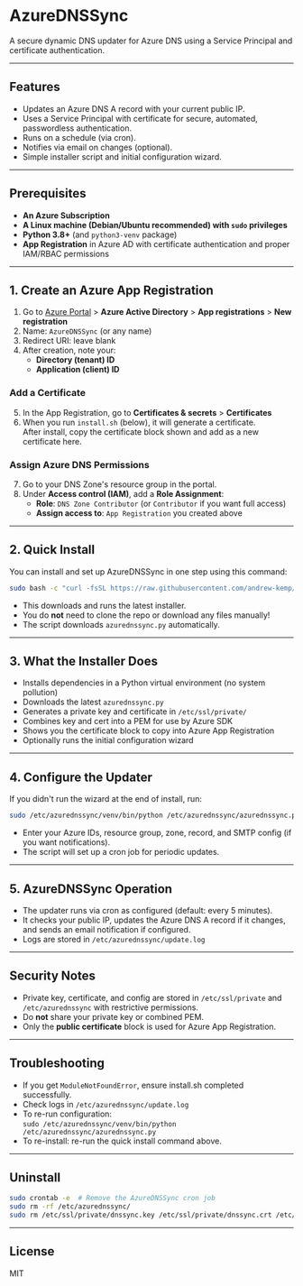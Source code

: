 # AzureDNSSync

A secure dynamic DNS updater for Azure DNS using a Service Principal and certificate authentication.

---

## Features

- Updates an Azure DNS A record with your current public IP.
- Uses a Service Principal with certificate for secure, automated, passwordless authentication.
- Runs on a schedule (via cron).
- Notifies via email on changes (optional).
- Simple installer script and initial configuration wizard.

---

## Prerequisites

- **An Azure Subscription**
- **A Linux machine (Debian/Ubuntu recommended) with `sudo` privileges**
- **Python 3.8+** (and `python3-venv` package)
- **App Registration** in Azure AD with certificate authentication and proper IAM/RBAC permissions

---

## 1. Create an Azure App Registration

1. Go to [Azure Portal](https://portal.azure.com/) > **Azure Active Directory** > **App registrations** > **New registration**
2. Name: `AzureDNSSync` (or any name)
3. Redirect URI: leave blank
4. After creation, note your:
   - **Directory (tenant) ID**
   - **Application (client) ID**

### Add a Certificate

5. In the App Registration, go to **Certificates & secrets** > **Certificates**
6. When you run `install.sh` (below), it will generate a certificate.  
   After install, copy the certificate block shown and add as a new certificate here.

### Assign Azure DNS Permissions

7. Go to your DNS Zone's resource group in the portal.
8. Under **Access control (IAM)**, add a **Role Assignment**:
   - **Role**: `DNS Zone Contributor` (or `Contributor` if you want full access)
   - **Assign access to**: `App Registration` you created above

---

## 2. Quick Install

You can install and set up AzureDNSSync in one step using this command:

```bash
sudo bash -c "curl -fsSL https://raw.githubusercontent.com/andrew-kemp/AzureDNSSync/main/install.sh | bash"
```

- This downloads and runs the latest installer.  
- You do **not** need to clone the repo or download any files manually!
- The script downloads `azurednssync.py` automatically.

---

## 3. What the Installer Does

- Installs dependencies in a Python virtual environment (no system pollution)
- Downloads the latest `azurednssync.py`
- Generates a private key and certificate in `/etc/ssl/private/`
- Combines key and cert into a PEM for use by Azure SDK
- Shows you the certificate block to copy into Azure App Registration
- Optionally runs the initial configuration wizard

---

## 4. Configure the Updater

If you didn't run the wizard at the end of install, run:

```bash
sudo /etc/azurednssync/venv/bin/python /etc/azurednssync/azurednssync.py
```

- Enter your Azure IDs, resource group, zone, record, and SMTP config (if you want notifications).
- The script will set up a cron job for periodic updates.

---

## 5. AzureDNSSync Operation

- The updater runs via cron as configured (default: every 5 minutes).
- It checks your public IP, updates the Azure DNS A record if it changes, and sends an email notification if configured.
- Logs are stored in `/etc/azurednssync/update.log`

---

## Security Notes

- Private key, certificate, and config are stored in `/etc/ssl/private` and `/etc/azurednssync` with restrictive permissions.
- Do **not** share your private key or combined PEM.
- Only the **public certificate** block is used for Azure App Registration.

---

## Troubleshooting

- If you get `ModuleNotFoundError`, ensure install.sh completed successfully.
- Check logs in `/etc/azurednssync/update.log`
- To re-run configuration:  
  `sudo /etc/azurednssync/venv/bin/python /etc/azurednssync/azurednssync.py`
- To re-install: re-run the quick install command above.

---

## Uninstall

```bash
sudo crontab -e  # Remove the AzureDNSSync cron job
sudo rm -rf /etc/azurednssync/
sudo rm /etc/ssl/private/dnssync.key /etc/ssl/private/dnssync.crt /etc/ssl/private/dnssync-combined.pem
```

---

## License

MIT

